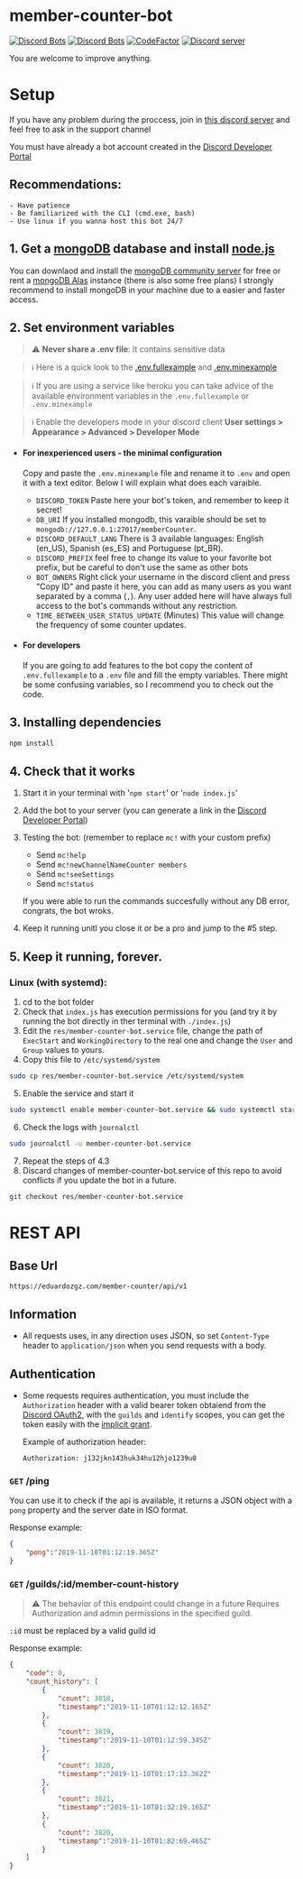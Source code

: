 # member-counter-bot
[![Discord Bots](https://discordbots.org/api/widget/status/478567255198662656.svg)](https://discordbots.org/bot/478567255198662656) [![Discord Bots](https://discordbots.org/api/widget/servers/478567255198662656.svg)](https://discordbots.org/bot/478567255198662656)
[![CodeFactor](https://www.codefactor.io/repository/github/eduardozgz/member-counter-bot/badge)](https://www.codefactor.io/repository/github/eduardozgz/member-counter-bot)
[![Discord server](https://discordapp.com/api/guilds/614777317733957632/widget.png?style=shield)](https://discord.gg/g4MfV6N)

You are welcome to improve anything.

# Setup
If you have any problem during the proccess, join in [this discord server](https://discord.gg/g4MfV6N) and feel free to ask in the support channel

You must have already a bot account created in the [Discord Developer Portal](https://discordapp.com/developers/applications/)

## Recommendations:
    - Have patience
    - Be familiarized with the CLI (cmd.exe, bash)
    - Use linux if you wanna host this bot 24/7

## 1. Get a [mongoDB](https://www.mongodb.com/) database and install [node.js](https://nodejs.org/en/)

You can downlaod and install the [mongoDB community server](https://www.mongodb.com/download-center/community) for free or rent a [mongoDB Alas](https://www.mongodb.com/download-center/cloud) instance (there is also some free plans) I strongly recommend to install mongoDB in your machine due to a easier and faster access.

## 2. Set environment variables
> :warning: **Never share a .env file**: It contains sensitive data

> :information_source: Here is a quick look to the [.env.fullexample](https://github.com/eduardozgz/member-counter-bot/blob/master/.env.fullexample) and [.env.minexample](https://github.com/eduardozgz/member-counter-bot/blob/master/.env.minexample)

> :information_source: If you are using a service like heroku you can take advice of the available environment variables in the `.env.fullexample` or `.env.minexample`

> :information_source: Enable the developers mode in your discord client **User settings > Appearance > Advanced > Developer Mode**

- #### For inexperienced users - the minimal configuration
    Copy and paste the `.env.minexample` file and rename it to `.env` and open it with a text editor. Below I will explain what does each varaible.

    - `DISCORD_TOKEN` Paste here your bot's token, and remember to keep it secret!
    - `DB_URI` If you installed mongodb, this varaible should be set to `mongodb://127.0.0.1:27017/memberCounter`.
    - `DISCORD_DEFAULT_LANG` There is 3 available languages: English (en_US), Spanish (es_ES) and Portuguese (pt_BR).
    - `DISCORD_PREFIX` feel free to change its value to your favorite bot prefix, but be careful to don't use the same as other bots
    - `BOT_OWNERS` Right click your username in the discord client and press "Copy ID" and paste it here, you can add as many users as you want separated by a comma (`,`). Any user added here will have always full access to the bot's commands without any restriction.
    - `TIME_BETWEEN_USER_STATUS_UPDATE` (Minutes) This value will change the frequency of some counter updates.


- #### For developers
    If you are going to add features to the bot copy the content of `.env.fullexample` to a `.env` file and fill the empty variables. There might be some confusing variables, so I recommend you to check out the code.


## 3. Installing dependencies
```sh
npm install
```

## 4. Check that it works

1. Start it in your terminal with '``npm start``' or '``node index.js``'
2. Add the bot to your server (you can generate a link in the [Discord Developer Portal](https://discordapp.com/developers/applications/))
3. Testing the bot: (remember to replace `mc!` with your custom prefix)
    - Send `mc!help`
    - Send `mc!newChannelNameCounter members`
    - Send `mc!seeSettings`
    - Send `mc!status`
  
    If you were able to run the commands succesfully without any DB error, congrats, the bot wroks.

4. Keep it running unitl you close it or be a pro and jump to the #5 step.


## 5. Keep it running, forever.

### Linux (with systemd):
1. cd to the bot folder
2. Check that `index.js` has execution permissions for you (and try it by running the bot directly in ther terminal with `./index.js`)
3. Edit the `res/member-counter-bot.service` file, change the path of `ExecStart` and `WorkingDirectory` to the real one and change the `User` and `Group` values to yours.
4. Copy this file to `/etc/systemd/system`
```sh
sudo cp res/member-counter-bot.service /etc/systemd/system
```
5. Enable the service and start it 
```sh
sudo systemctl enable member-counter-bot.service && sudo systemctl start member-counter-bot.service
```
6. Check the logs with `journalctl`
```sh
sudo journalctl -u member-counter-bot.service
```
7. Repeat the steps of 4.3
8. Discard changes of member-counter-bot.service of this repo to avoid conflicts if you update the bot in a future.
```sh
git checkout res/member-counter-bot.service
```


# REST API

## Base Url

```
https://eduardozgz.com/member-counter/api/v1
```

## Information
- All requests uses, in any direction uses JSON, so set `Content-Type `header to `application/json` when you send requests with a body.

## Authentication
- Some requests requires authentication, you must include the `Authorization` header with a valid bearer token obtaiend from the [Discord OAuth2](https://discordapp.com/developers/docs/topics/oauth2), with the `guilds` and `identify` scopes, you can get the token easily with the [implicit grant](https://discordapp.com/developers/docs/topics/oauth2#implicit-grant).
  
  Example of authorization header:
  ```
  Authorization: j132jkn143huk34hu12hjo1239u0
  ```

### `GET` /ping
You can use it to check if the api is available, it returns a JSON object with a `pong` property and the server date in ISO format.

Response example:
```json
{
    "pong":"2019-11-10T01:12:19.365Z"
}
```

###  `GET` /guilds/:id/member-count-history
> :warning: The behavior of this endpoint could change in a future
Requires Authorization and admin permissions in the specified guild.

`:id` must be replaced by a valid guild id

Response example:
```json
{
    "code": 0,
    "count_history": [
        {
            "count": 3818,
            "timestamp":"2019-11-10T01:12:12.165Z"
        },
        {
            "count": 3819,
            "timestamp":"2019-11-10T01:12:59.345Z"
        },
        {
            "count": 3820,
            "timestamp":"2019-11-10T01:17:13.362Z"
        },
        {
            "count": 3821,
            "timestamp":"2019-11-10T01:32:19.165Z"
        },
        {
            "count": 3820,
            "timestamp":"2019-11-10T01:82:69.465Z"
        }
    ]
}
```